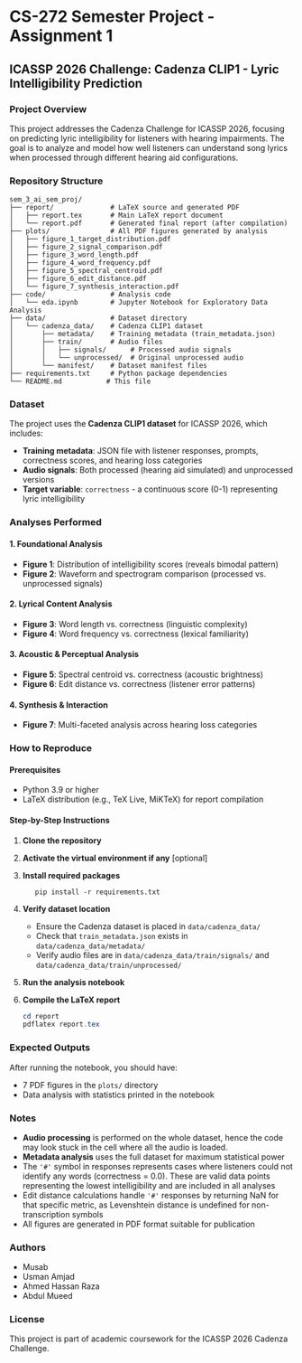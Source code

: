 # CS-272 Semester Project - Assignment 1
## ICASSP 2026 Challenge: Cadenza CLIP1 - Lyric Intelligibility Prediction

### Project Overview
This project addresses the Cadenza Challenge for ICASSP 2026, focusing on predicting lyric intelligibility for listeners with hearing impairments. The goal is to analyze and model how well listeners can understand song lyrics when processed through different hearing aid configurations.

### Repository Structure
```
sem_3_ai_sem_proj/
├── report/              # LaTeX source and generated PDF
│   ├── report.tex       # Main LaTeX report document
│   └── report.pdf       # Generated final report (after compilation)
├── plots/               # All PDF figures generated by analysis
│   ├── figure_1_target_distribution.pdf
│   ├── figure_2_signal_comparison.pdf
│   ├── figure_3_word_length.pdf
│   ├── figure_4_word_frequency.pdf
│   ├── figure_5_spectral_centroid.pdf
│   ├── figure_6_edit_distance.pdf
│   └── figure_7_synthesis_interaction.pdf
├── code/                # Analysis code
│   └── eda.ipynb        # Jupyter Notebook for Exploratory Data Analysis
├── data/                # Dataset directory
│   └── cadenza_data/    # Cadenza CLIP1 dataset
│       ├── metadata/    # Training metadata (train_metadata.json)
│       ├── train/       # Audio files
│       │   ├── signals/      # Processed audio signals
│       │   └── unprocessed/  # Original unprocessed audio
│       └── manifest/    # Dataset manifest files
├── requirements.txt     # Python package dependencies
└── README.md           # This file
```

### Dataset
The project uses the **Cadenza CLIP1 dataset** for ICASSP 2026, which includes:
- **Training metadata**: JSON file with listener responses, prompts, correctness scores, and hearing loss categories
- **Audio signals**: Both processed (hearing aid simulated) and unprocessed versions
- **Target variable**: `correctness` - a continuous score (0-1) representing lyric intelligibility

### Analyses Performed

#### 1. **Foundational Analysis**
   - **Figure 1**: Distribution of intelligibility scores (reveals bimodal pattern)
   - **Figure 2**: Waveform and spectrogram comparison (processed vs. unprocessed signals)

#### 2. **Lyrical Content Analysis**
   - **Figure 3**: Word length vs. correctness (linguistic complexity)
   - **Figure 4**: Word frequency vs. correctness (lexical familiarity)

#### 3. **Acoustic & Perceptual Analysis**
   - **Figure 5**: Spectral centroid vs. correctness (acoustic brightness)
   - **Figure 6**: Edit distance vs. correctness (listener error patterns)

#### 4. **Synthesis & Interaction**
   - **Figure 7**: Multi-faceted analysis across hearing loss categories

### How to Reproduce

#### Prerequisites
- Python 3.9 or higher
- LaTeX distribution (e.g., TeX Live, MiKTeX) for report compilation

#### Step-by-Step Instructions

1. **Clone the repository**
2. **Activate the virtual environment if any** [optional]
3. **Install required packages**
   ```powershell\bash\terminal
      pip install -r requirements.txt
   ```

4. **Verify dataset location**
   - Ensure the Cadenza dataset is placed in `data/cadenza_data/`
   - Check that `train_metadata.json` exists in `data/cadenza_data/metadata/`
   - Verify audio files are in `data/cadenza_data/train/signals/` and `data/cadenza_data/train/unprocessed/`

5. **Run the analysis notebook**

6. **Compile the LaTeX report**
   ```powershell
   cd report
   pdflatex report.tex
   ```

### Expected Outputs
After running the notebook, you should have:
- 7 PDF figures in the `plots/` directory
- Data analysis with statistics printed in the notebook

### Notes
- **Audio processing** is performed on the whole dataset, hence the code may look stuck in the cell where all the audio is loaded.
- **Metadata analysis** uses the full dataset for maximum statistical power
- The `'#'` symbol in responses represents cases where listeners could not identify any words (correctness = 0.0). These are valid data points representing the lowest intelligibility and are included in all analyses
- Edit distance calculations handle `'#'` responses by returning NaN for that specific metric, as Levenshtein distance is undefined for non-transcription symbols
- All figures are generated in PDF format suitable for publication

### Authors
- Musab
- Usman Amjad
- Ahmed Hassan Raza
- Abdul Mueed

### License
This project is part of academic coursework for the ICASSP 2026 Cadenza Challenge.
